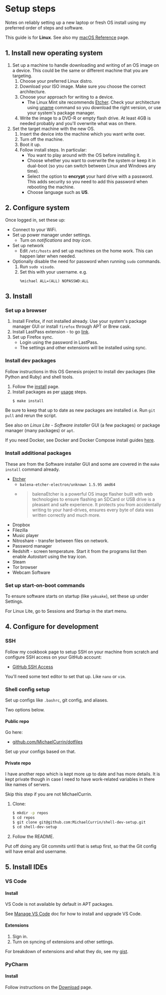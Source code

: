 # Setup steps

Notes on reliably setting up a new laptop or fresh OS install using my preferred order of steps and software.

This guide is for **Linux**. See also my [macOS Reference](mac-os.md) page.


## 1. Install new operating system

1. Set up a machine to handle downloading and writing of an OS image on a device. This could be the same or different machine that you are targeting.
    1. Choose your preferred Linux distro.
    1. Download your ISO image. Make sure you choose the correct architecture.
    1. Choose your approach for writing to a device.
        - The Linux Mint site recommends [Etcher][]. Check your architecture using [uname][] command so you download the right version, or use your system's package manager.
    1. Write the image to a DVD-R or empty flash drive. At least 4GB is needed probably and you'll overwrite what was on there.
1. Set the target machine with the new OS.
    1. Insert the device into the machine which you want write over.
    1. Turn off the machine.
    1. Boot it up.
    1. Follow install steps. In particular:
        - You want to play around with the OS before installing it.
        - Choose whether you want to overwrite the system or keep it in dual-boot (so you can switch between Linux and Windows any time).
        - Select the option to **encrypt** your hard drive with a password. This adds security so you need to add this password when rebooting the machine.
        - Choose language such as **US**.

[uname]: https://michaelcurrin.github.io/dev-cheatsheets/cheatsheets/shell/commands/uname.html
[Etcher]: https://www.balena.io/etcher/


## 2. Configure system

Once logged in, set these up:

- Connect to your WiFi.
- Set up power manager under settings.
    - Turn on _notifications_ and _tray icon_.
- Set up network
    - Edit `/etc/hosts` and set up machines on the home work. This can happen later when needed.
- Optionally disable the need for password when running `sudo` commands.
    1. Run `sudo visudo`.
    1. Set this with your username. e.g.
        ```
        %michael ALL=(ALL) NOPASSWD:ALL
        ```


## 3. Install

### Set up a browser

1. Install Firefox, if not installed already. Use your system's package manager GUI or install `firefox` through APT or Brew cask.
1. Install LastPass extension - to go [link](https://addons.mozilla.org/en-US/firefox/addon/lastpass-password-manager/).
1. Set up Firefox sync.
    - Login using the password in LastPass.
    - The settings and other extensions will be installed using sync.

### Install dev packages

Follow instructions in this OS Genesis project to install dev packages (like Python and Ruby) and shell tools.

1. Follow the [install](../installation.md) page.
1. Install packages as per [usage](../usage.md) steps.
    ```sh
    $ make install
    ```

Be sure to keep that up to date as new packages are installed i.e. Run `git pull` and rerun the script.

See also on _Linux Lite - Software installer_ GUI (a few packages) or package manager (many packages) or `apt`.

If you need Docker, see Docker and Docker Compose install guides [here](https://michaelcurrin.github.io/dev-cheatsheets/cheatsheets/containers/).

### Install additional packages

These are from the Software installer GUI and some are covered in the `make install` command already.

- [Etcher][]
    - `balena-etcher-electron/unknown 1.5.95 amd64`
    - > balenaEtcher is a powerful OS image flasher built with web technologies to ensure flashing an SDCard or USB drive is a pleasant and safe experience. It protects you from accidentally writing to your hard-drives, ensures every byte of data was written correctly and much more.
- Dropbox
- Filezilla
- Music player
- Nitroshare - transfer between files on network.
- Password manager
- Redshift - screen temperature. Start it from the programs list then enable _Autostart_ using the tray icon.
- Steam
- Tor browser
- Webcam Software

### Set up start-on-boot commands

To ensure software starts on startup (like `yakuake`), set these up under Settings.

For Linux Lite, go to Sessions and Startup in the start menu.


## 4. Configure for development

### SSH

Follow my cookbook page to setup SSH on your machine from scratch and configure SSH access on your GitHub account:

- [GitHub SSH Access](https://michaelcurrin.github.io/code-cookbook/recipes/shell/ssh/github-ssh-access.html)

You'll need some text editor to set that up. Like `nano` or `vim`.

### Shell config setup

Set up configs like `.bashrc`, git config, and aliases.

Two options below.

#### Public repo

Go here:

- [github.com/MichaelCurrin/dotfiles](https://github.com/MichaelCurrin/dotfiles)

Set up your configs based on that.

#### Private repo

I have another repo which is kept more up to date and has more details. It is kept private though in case I need to have work-related variables in there like names of servers.

Skip this step if you are not MichaelCurrin.

1. Clone:
    ```sh
    $ mkdir -p repos
    $ cd repos
    $ git clone git@github.com:MichaelCurrin/shell-dev-setup.git
    $ cd shell-dev-setup
    ```
1. Follow the README.

Put off doing any Git commits until that is setup first, so that the Git config will have email and username.


## 5. Install IDEs

### VS Code

#### Install

VS Code is not available by default in APT packages.

See [Manage VS Code](manage-vs-code.md) doc for how to install and upgrade VS Code.

#### Extensions

1. Sign in.
1. Turn on syncing of extensions and other settings.

For breakdown of extensions and what they do, see my [gist](https://gist.github.com/MichaelCurrin/e1f0b488d4ed8e6c24646e37c75fe2ea).

### PyCharm

#### Install

Follow instructions on the [Download](https://www.jetbrains.com/pycharm/download/) page.
